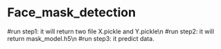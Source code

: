# Face_mask_detection
#run step1:
  it will return two file X.pickle and Y.pickle\n
#run step2:
  it will return mask_model.h5\n
#run step3:
  it predict data.
